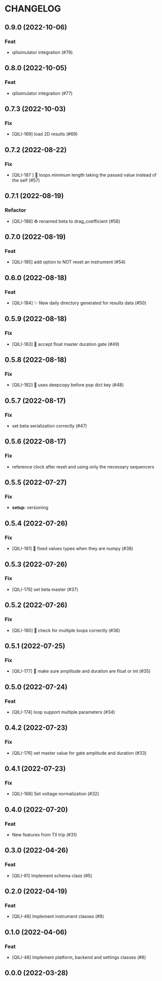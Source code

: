 # CHANGELOG

## 0.9.0 (2022-10-06)

### Feat

- qilisimulator integration (#79)

## 0.8.0 (2022-10-05)

### Feat

- qilisimulator integration (#77)

## 0.7.3 (2022-10-03)

### Fix

- [QILI-169] load 2D results (#69)

## 0.7.2 (2022-08-22)

### Fix

- [QILI-187 ] :bug: loops minimum length taking the passed value instead of the self (#57)

## 0.7.1 (2022-08-19)

### Refactor

- [QILI-186] :recycle: renamed beta to drag_coefficient (#56)

## 0.7.0 (2022-08-19)

### Feat

- [QILI-185] add option to NOT reset an instrument (#54)

## 0.6.0 (2022-08-18)

### Feat

- [QILI-184] :sparkles: New daily directory generated for results data (#50)

## 0.5.9 (2022-08-18)

### Fix

- [QILI-183] :bug: accept float master duration gate (#49)

## 0.5.8 (2022-08-18)

### Fix

-  [QILI-182] :bug: uses deepcopy before pop dict key (#48)

## 0.5.7 (2022-08-17)

### Fix

- set beta serialization correctly (#47)

## 0.5.6 (2022-08-17)

### Fix

- reference clock after reset and using only the necessary sequencers

## 0.5.5 (2022-07-27)

### Fix

- **setup**: versioning

## 0.5.4 (2022-07-26)

### Fix

- [QILI-181] :bug: fixed values types when they are numpy (#38)

## 0.5.3 (2022-07-26)

### Fix

- [QILI-178] set beta master (#37)

## 0.5.2 (2022-07-26)

### Fix

- [QILI-180] :bug: check for multiple loops correctly (#36)

## 0.5.1 (2022-07-25)

### Fix

- [QILI-177] :bug: make sure amplitude and duration are float or int (#35)

## 0.5.0 (2022-07-24)

### Feat

- [QILI-174] loop support multiple parameters (#34)

## 0.4.2 (2022-07-23)

### Fix

- [QILI-176] set master value for gate amplitude and duration (#33)

## 0.4.1 (2022-07-23)

### Fix

- [QILI-168] Set voltage normalization (#32)

## 0.4.0 (2022-07-20)

### Feat

- New features from TII trip (#31)

## 0.3.0 (2022-04-26)

### Feat

- \[QILI-81\] Implement schema class (#5)

## 0.2.0 (2022-04-19)

### Feat

- \[QILI-46\] Implement instrument classes (#9)

## 0.1.0 (2022-04-06)

### Feat

- \[QILI-48\] Implement platform, backend and settings classes (#8)

## 0.0.0 (2022-03-28)
